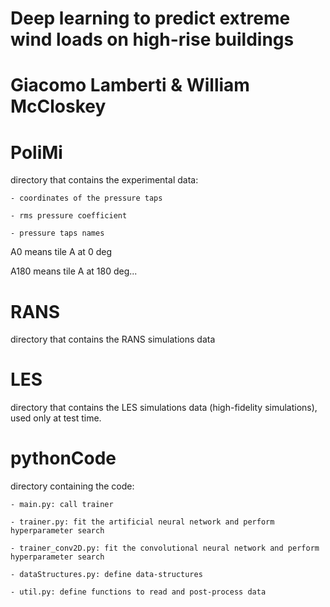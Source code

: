 # Deep learning to predict extreme wind loads on high-rise buildings

# Giacomo Lamberti & William McCloskey

# PoliMi 

directory that contains the experimental data:

	- coordinates of the pressure taps
	
	- rms pressure coefficient
	
	- pressure taps names
	
A0 means tile A at 0 deg

A180 means tile A at 180 deg...

# RANS

directory that contains the RANS simulations data
	
# LES

directory that contains the LES simulations data (high-fidelity simulations), used only at test time.

# pythonCode

directory containing the code:

	- main.py: call trainer
	
	- trainer.py: fit the artificial neural network and perform hyperparameter search
	
	- trainer_conv2D.py: fit the convolutional neural network and perform hyperparameter search
	
	- dataStructures.py: define data-structures
	
	- util.py: define functions to read and post-process data
